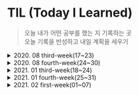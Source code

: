 # TIL (Today I Learned)

> 오늘 내가 어떤 공부를 했는 지 기록하는 곳<br/>
> 오늘 기록을 반성하고 내일 계획을 세우기

<details>
	<summary>2020. 08 third-week(17~23)</summary>
	<ul>
	 <li>
	 08-20 Front-End
	 <p>2020 NAVER TECH Concert FE 시청 및 notion 기록</p>
	 </li>
	 <li>
	 08-21 Front-End
	 <p>WEB PACK 개념 공부</p>
	 </li>
	 <li>
	 08-22 Front-End
	 <p>ESLint 개념 공부</p>
	 </li>
	 <li>
	 08-23 python
	 <p>3.8 version 공부</p>
	 </li>
	</ul>
</details>
<details>
	<summary>2020. 08 fourth-week(24~30)</summary>
	<ul>
	 <li>
	 08-24 Front-End
	 <p> Node Package Management(NPM) 공부</p>
	 </li>
	 <li>
	 08-25 Front-End
	 <p> Babel 공부</p>
	 </li>
	 <li>
	 08-26 Front-End
	 <p> webpack 추가 공부</p>
	 </li>
	 <li>
	 08-28 git
	 <p> git branch, merge 기능 학습</p>
	 </li>
	</ul>
	
</details>

<details>
	<summary>2021. 01 third-week(18~24)</summary>
	<ul>
	 <li>
	 01-18 SW Maestro Coding Test Practice
	 <p> 입출력 관련 예제 풀이</p>
	 </li>
	 <li>
	 01-19 SW Maestro Coding Test Practice
	 <p> 동적프로그래밍(DP) 관련 예제 풀이</p>
	 </li>
	 <li>
	 01-19 SW Maestro Coding Test Practice
	 <p> 동적프로그래밍(DP) 관련 예제 풀이</p>
	 </li>
	 <li>
	 01-19 SW Maestro Coding Test Practice
	 <p> 동적프로그래밍(DP) 관련 예제 풀이</p>
	 </li>
	 <li>
	 01-20 SW Maestro Coding Test Practice
	 <p> 동적프로그래밍(DP) 관련 예제 풀이</p>
	 </li>
	 <li>
	 01-21 SW Maestro Coding Test Practice
	 <p> 동적프로그래밍(DP) 관련 예제 풀이</p>
	 </li>
	 <li>
	 01-22 SW Maestro Coding Test Practice
	 <p> 동적프로그래밍(DP) 관련 예제 풀이</p>
	 </li>
	 <li>
	 01-23 SW Maestro Coding Test Practice
	 <p> 동적프로그래밍(DP) 관련 예제 풀이</p>
	 </li>
	 <li>
	 01-24 SW Maestro Coding Test Practice
	 <p> 정렬(sorting), 자료구조(stack,queue,deck,LinkedList), 문자열(string)  관련 예제 풀이</p>
	 </li>
	 <li>
	 01-25 SW Maestro Coding Test Practice
	 <p> 수학(mathematic)  관련 예제 풀이</p>
	 </li>
	</ul>
	
</details>
<details>
	<summary>2021. 01 fourth-week(25~31)</summary>
	<ul>
	 <li>
	 01-25 SW Maestro Coding Test Practice
	 <p> 수학(mathematic)  관련 예제 풀이</p>
	 </li>
	</ul>
	
</details>
<details>
	<summary>2021. 02 first-week(01~07)</summary>
	<ul>
	 <li>
	 02-01 SW Maestro Coding Test Practice
	 <p> 수학(mathematic)  관련 예제 풀이</p>
	 </li>
	 <li>
	 02-07 SW Maestro Coding Test Practice
	 <p> 수학(mathematic)  관련 예제 풀이</p>
	 </li>
	</ul>
</details>